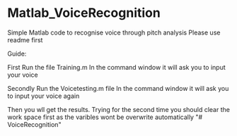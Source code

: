 # Matlab_VoiceRecognition
Simple Matlab code to recognise voice through pitch analysis
Please use readme first


Guide:

First Run the file Training.m
In the command window it will ask you to input your voice

Secondly Run the Voicetesting.m file
In the command window it will ask you to input your voice again

Then you wll get the results.
Trying for the second time you should clear the work space first as the varibles wont be overwrite automatically
"# VoiceRecognition" 
